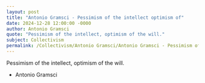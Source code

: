 ```yaml
---
layout: post
title: "Antonio Gramsci - Pessimism of the intellect optimism of"
date: 2024-12-28 12:00:00 -0000
author: Antonio Gramsci
quote: "Pessimism of the intellect, optimism of the will."
subject: Collectivism
permalink: /Collectivism/Antonio Gramsci/Antonio Gramsci - Pessimism of the intellect optimism of
---
```


Pessimism of the intellect, optimism of the will.

- Antonio Gramsci
